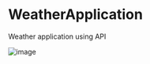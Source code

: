 # WeatherApplication
Weather application using API

![image](https://user-images.githubusercontent.com/84736434/198293858-348bd895-bae1-41e9-b983-5f1efca1d925.png)

